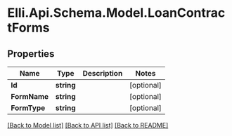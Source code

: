 # Elli.Api.Schema.Model.LoanContractForms
## Properties

Name | Type | Description | Notes
------------ | ------------- | ------------- | -------------
**Id** | **string** |  | [optional] 
**FormName** | **string** |  | [optional] 
**FormType** | **string** |  | [optional] 

[[Back to Model list]](../README.md#documentation-for-models) [[Back to API list]](../README.md#documentation-for-api-endpoints) [[Back to README]](../README.md)


